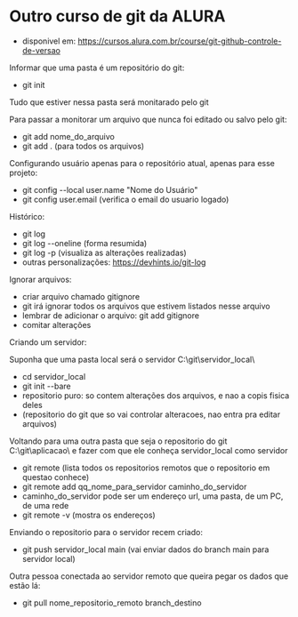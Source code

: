 # Outro curso de git da ALURA

* disponivel em: https://cursos.alura.com.br/course/git-github-controle-de-versao

Informar que uma pasta é um repositório do git:
*  git init  

Tudo que estiver nessa pasta será monitarado pelo git

Para passar a monitorar um arquivo que nunca foi editado ou salvo pelo git:
 * git add nome_do_arquivo
 * git add .   (para todos os arquivos) 

Configurando usuário apenas para o repositório atual, apenas para esse projeto:
 * git config --local user.name "Nome do Usuário"
 * git config user.email   (verifica o email do usuario logado) 

Histórico:
* git log
*  git log --oneline (forma resumida)
* git log -p (visualiza as alterações realizadas)
* outras personalizações: https://devhints.io/git-log

Ignorar arquivos:
* criar arquivo chamado gitignore
* git irá ignorar todos os arquivos que estivem listados nesse arquivo
* lembrar de adicionar o arquivo: git add gitignore
* comitar alterações

Criando um servidor:

Suponha que uma pasta local será o servidor C:\git\servidor_local\

* cd servidor_local
* git init --bare 
* repositorio puro: so contem alterações dos arquivos, e nao a copis fisica deles
* (repositorio do git que so vai controlar alteracoes, nao entra pra editar arquivos)

Voltando para uma outra pasta que seja o repositorio do git C:\git\aplicacao\ e fazer com que ele conheça servidor_local como  servidor
* git remote (lista todos os repositorios remotos que o repositorio em questao conhece)
* git remote add qq_nome_para_servidor caminho_do_servidor
* caminho_do_servidor pode ser um endereço url, uma pasta, de um PC, de uma rede
* git remote -v (mostra os endereços)

Enviando o repositorio para o servidor recem criado:
* git push servidor_local main (vai enviar dados do branch main para servidor local)

Outra pessoa conectada ao servidor remoto que queira pegar os dados que estão lá:
* git pull nome_repositorio_remoto branch_destino
